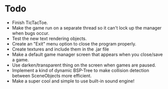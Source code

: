 # Todo

- Finish TicTacToe.
- Make the game run on a separate thread so it can't lock up the manager when bugs occur.
- Test the new text rendering objects.
- Create an "Exit" menu option to close the program properly.
- Create textures and include them in the .jar file
- Make a default game manager screen that appears when you close/save a game.
- Use darken/transparent thing on the screen when games are paused.
- Implement a kind of dynamic BSP-Tree to make collision detection between SceneObjects more efficient.
- Make a super cool and simple to use built-in sound engine!
